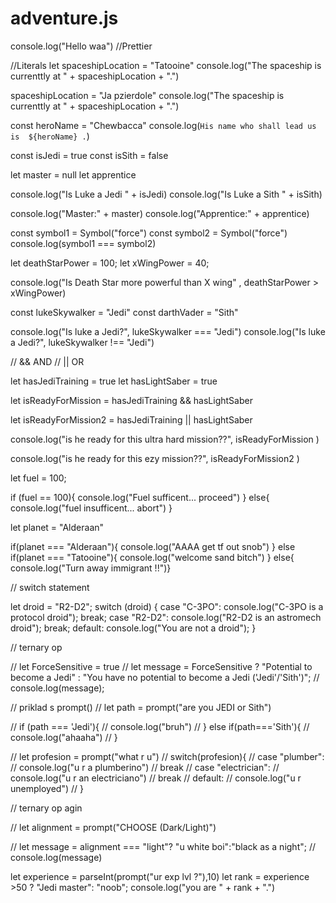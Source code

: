 # adventure.js


console.log("Hello waa")
//Prettier

//Literals
let spaceshipLocation = "Tatooine"
console.log("The spaceship is currenttly at " + spaceshipLocation + ".")

spaceshipLocation = "Ja pzierdole"
console.log("The spaceship is currenttly at " + spaceshipLocation + ".")

const heroName = "Chewbacca"
console.log(`His name who shall lead us is  ${heroName} .`)


const isJedi = true
const isSith = false

let master = null
let apprentice

console.log("Is Luke a Jedi " + isJedi)
console.log("Is Luke a Sith " + isSith) 



console.log("Master:" + master)
console.log("Apprentice:" + apprentice)

const symbol1 = Symbol("force")
const symbol2 = Symbol("force")
console.log(symbol1 === symbol2)

let deathStarPower = 100;
let xWingPower = 40;

console.log("Is Death Star more powerful than X wing" , deathStarPower > xWingPower)

const lukeSkywalker = "Jedi"
const darthVader = "Sith"

console.log("Is luke a Jedi?", lukeSkywalker === "Jedi")
console.log("Is luke a Jedi?", lukeSkywalker !== "Jedi")

// &&  AND
// ||  OR

let hasJediTraining = true
let hasLightSaber = true

let isReadyForMission = hasJediTraining && hasLightSaber

let isReadyForMission2 = hasJediTraining || hasLightSaber

console.log("is he ready for this ultra hard mission??", isReadyForMission )

console.log("is he ready for this ezy mission??", isReadyForMission2 )

let fuel = 100;

if (fuel == 100){
    console.log("Fuel sufficent... proceed")
} else{
    console.log("fuel insufficent... abort")
}

let planet = "Alderaan"

if(planet === "Alderaan"){
    console.log("AAAA get tf out snob")
} else if(planet === "Tatooine"){
    console.log("welcome sand bitch")
} else{
    console.log("Turn away immigrant !!")}




// switch statement

let droid = "R2-D2";
switch (droid) {
    case "C-3PO":
        console.log("C-3PO is a protocol droid");
        break;
    case "R2-D2":
        console.log("R2-D2 is an astromech droid");
        break;
    default:
        console.log("You are not a droid");
}

// ternary op

// let ForceSensitive = true
// let message = ForceSensitive ? "Potential to become a Jedi" : "You have no potential to become a Jedi  ('Jedi'/'Sith')";
// console.log(message);

// priklad s prompt()
// let path = prompt("are you JEDI or Sith")

// if (path === 'Jedi'){
//     console.log("bruh")
// } else if(path==='Sith'){
//     console.log("ahaaha")
// }

// let profesion = prompt("what r u")
// switch(profesion){
//     case "plumber":
//         console.log("u r a plumberino")
//         break
//     case "electrician":
//         console.log("u r an electriciano")
//         break
//     default:
//         console.log("u r unemployed")
// }

// ternary op agin

// let alignment = prompt("CHOOSE (Dark/Light)")

// let message = alignment === "light"? "u white boi":"black as a night";
// console.log(message)


let experience = parseInt(prompt("ur exp lvl ?"),10)
let rank = experience >50 ? "Jedi master": "noob";
console.log("you are " + rank + ".")